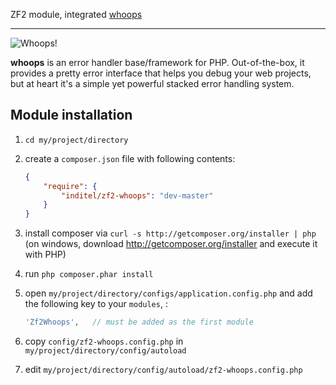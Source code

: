 ZF2 module, integrated [whoops](https://github.com/filp/whoops)

-----

![Whoops!](http://i.imgur.com/xiZ1tUU.png)

**whoops** is an error handler base/framework for PHP. Out-of-the-box, it provides a pretty
error interface that helps you debug your web projects, but at heart it's a simple yet
powerful stacked error handling system.

## Module installation
  1. `cd my/project/directory`
  2. create a `composer.json` file with following contents:

     ```json
     {
         "require": {
             "inditel/zf2-whoops": "dev-master"
         }
     }
     ```
  3. install composer via `curl -s http://getcomposer.org/installer | php` (on windows, download
     http://getcomposer.org/installer and execute it with PHP)
  4. run `php composer.phar install`
  5. open `my/project/directory/configs/application.config.php` and add the following key to your `modules`, :

     ```php
     'Zf2Whoops',   // must be added as the first module
     ```
  6. copy `config/zf2-whoops.config.php` in `my/project/directory/config/autoload`
  7. edit `my/project/directory/config/autoload/zf2-whoops.config.php`
